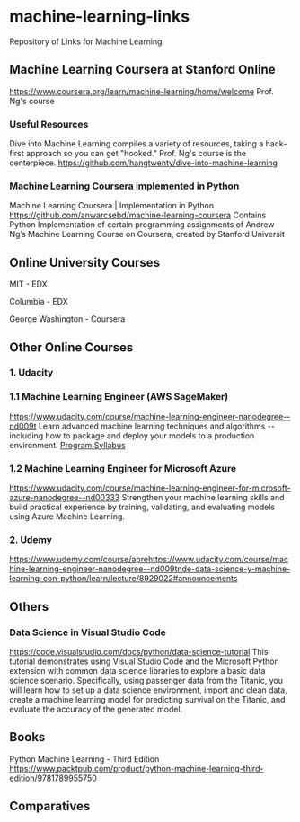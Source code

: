 # machine-learning-links
Repository of Links for Machine Learning

## Machine Learning Coursera at Stanford Online
https://www.coursera.org/learn/machine-learning/home/welcome
Prof. Ng's course

### Useful Resources
Dive into Machine Learning compiles a variety of resources, taking a hack-first approach so you can get "hooked." Prof. Ng's course is the centerpiece.
https://github.com/hangtwenty/dive-into-machine-learning

### Machine Learning Coursera implemented in Python
Machine Learning Coursera | Implementation in Python
https://github.com/anwarcsebd/machine-learning-coursera
Contains Python Implementation of certain programming assignments of Andrew Ng’s Machine Learning Course on Coursera, created by Stanford Universit

## Online University Courses
MIT - EDX

Columbia - EDX

George Washington  - Coursera


## Other Online Courses
### 1. Udacity 
### 1.1 Machine Learning Engineer (AWS SageMaker)
https://www.udacity.com/course/machine-learning-engineer-nanodegree--nd009t
Learn advanced machine learning techniques and algorithms -- including how to package and deploy your models to a production environment.
[Program Syllabus](https://s3.amazonaws.com/iridium-content/documents/en-US/machine-learning-engineer-nanodegree-program-syllabus.pdf)

### 1.2 Machine Learning Engineer for Microsoft Azure
https://www.udacity.com/course/machine-learning-engineer-for-microsoft-azure-nanodegree--nd00333
Strengthen your machine learning skills and build practical experience by training, validating, and evaluating models using Azure Machine Learning.

### 2. Udemy

https://www.udemy.com/course/aprehttps://www.udacity.com/course/machine-learning-engineer-nanodegree--nd009tnde-data-science-y-machine-learning-con-python/learn/lecture/8929022#announcements



## Others

### Data Science in Visual Studio Code
https://code.visualstudio.com/docs/python/data-science-tutorial
This tutorial demonstrates using Visual Studio Code and the Microsoft Python extension with common data science libraries to explore a basic data science scenario. Specifically, using passenger data from the Titanic, you will learn how to set up a data science environment, import and clean data, create a machine learning model for predicting survival on the Titanic, and evaluate the accuracy of the generated model.

## Books
Python Machine Learning - Third Edition
https://www.packtpub.com/product/python-machine-learning-third-edition/9781789955750

## Comparatives

